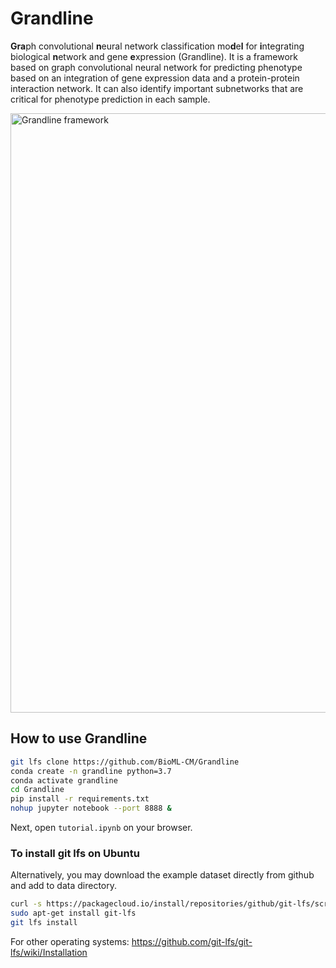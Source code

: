 # Grandline
**Gra**ph convolutional **n**eural network classification mo**d**e**l** for **i**ntegrating biological **n**etwork and gene **e**xpression (Grandline). It is a framework based on graph convolutional neural network for predicting phenotype based on an integration of gene expression data and a protein-protein interaction network. It can also identify important subnetworks that are critical for phenotype prediction in each sample.

<img width="959" alt="Grandline framework" src="https://user-images.githubusercontent.com/76929527/103628608-d9dd7480-4f71-11eb-9978-2606747865c8.png">

## How to use Grandline
```bash
git lfs clone https://github.com/BioML-CM/Grandline
conda create -n grandline python=3.7
conda activate grandline
cd Grandline
pip install -r requirements.txt
nohup jupyter notebook --port 8888 &
```
Next, open `tutorial.ipynb` on your browser.

### To install git lfs on Ubuntu
Alternatively, you may download the example dataset directly from github and add to data directory.
```bash
curl -s https://packagecloud.io/install/repositories/github/git-lfs/script.deb.sh | sudo bash
sudo apt-get install git-lfs
git lfs install
```
For other operating systems: https://github.com/git-lfs/git-lfs/wiki/Installation
